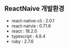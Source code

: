 ## ReactNaive 개발환경
- react-native-cli : 2.0.1
- react-natvie : 0.71.6
- react : 18.2.0
- typescript : 4.8.4
- ruby : 2.7.6
